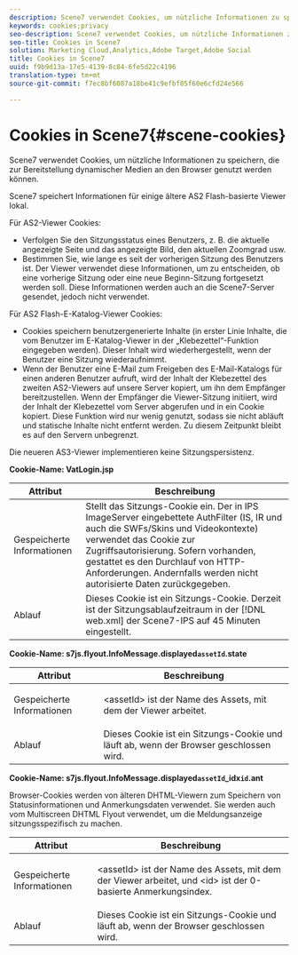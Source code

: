 ```yaml
---
description: Scene7 verwendet Cookies, um nützliche Informationen zu speichern, die zur Bereitstellung dynamischer Medien an den Browser genutzt werden können.
keywords: cookies;privacy
seo-description: Scene7 verwendet Cookies, um nützliche Informationen zu speichern, die zur Bereitstellung dynamischer Medien an den Browser genutzt werden können.
seo-title: Cookies in Scene7
solution: Marketing Cloud,Analytics,Adobe Target,Adobe Social
title: Cookies in Scene7
uuid: f9b9d13a-17e5-4139-8c84-6fe5d22c4196
translation-type: tm+mt
source-git-commit: f7ec8bf6087a18be41c9efbf05f60e6cfd24e566

---
```



# Cookies in Scene7{#scene-cookies}

Scene7 verwendet Cookies, um nützliche Informationen zu speichern, die zur Bereitstellung dynamischer Medien an den Browser genutzt werden können.

Scene7 speichert Informationen für einige ältere AS2 Flash-basierte Viewer lokal.

Für AS2-Viewer Cookies:

* Verfolgen Sie den Sitzungsstatus eines Benutzers, z. B. die aktuelle angezeigte Seite und das angezeigte Bild, den aktuellen Zoomgrad usw.
* Bestimmen Sie, wie lange es seit der vorherigen Sitzung des Benutzers ist. Der Viewer verwendet diese Informationen, um zu entscheiden, ob eine vorherige Sitzung oder eine neue Beginn-Sitzung fortgesetzt werden soll. Diese Informationen werden auch an die Scene7-Server gesendet, jedoch nicht verwendet.

Für AS2 Flash-E-Katalog-Viewer Cookies:

* Cookies speichern benutzergenerierte Inhalte (in erster Linie Inhalte, die vom Benutzer im E-Katalog-Viewer in der „Klebezettel“-Funktion eingegeben werden). Dieser Inhalt wird wiederhergestellt, wenn der Benutzer eine Sitzung wiederaufnimmt.
* Wenn der Benutzer eine E-Mail zum Freigeben des E-Mail-Katalogs für einen anderen Benutzer aufruft, wird der Inhalt der Klebezettel des zweiten AS2-Viewers auf unsere Server kopiert, um ihn dem Empfänger bereitzustellen. Wenn der Empfänger die Viewer-Sitzung initiiert, wird der Inhalt der Klebezettel vom Server abgerufen und in ein Cookie kopiert. Diese Funktion wird nur wenig genutzt, sodass sie nicht abläuft und statische Inhalte nicht entfernt werden. Zu diesem Zeitpunkt bleibt es auf den Servern unbegrenzt.

Die neueren AS3-Viewer implementieren keine Sitzungspersistenz.

**Cookie-Name: VatLogin.jsp**

| Attribut | Beschreibung |
|---|---|
| Gespeicherte Informationen | Stellt das Sitzungs-Cookie ein. Der in IPS ImageServer eingebettete AuthFilter (IS, IR und auch die SWFs/Skins und Videokontexte) verwendet das Cookie zur Zugriffsautorisierung. Sofern vorhanden, gestattet es den Durchlauf von HTTP-Anforderungen. Andernfalls werden nicht autorisierte Daten zurückgegeben. |
| Ablauf | Dieses Cookie ist ein Sitzungs-Cookie. Derzeit ist der Sitzungsablaufzeitraum in der [!DNL web.xml] der Scene7-IPS auf 45 Minuten eingestellt. |

**Cookie-Name: s7js.flyout.InfoMessage.displayed`assetId`.state**

<table id="table_6835D64C5D464A049F576621F2BE3FAD"> 
 <thead> 
  <tr> 
   <th colname="col1" class="entry"> Attribut </th> 
   <th colname="col2" class="entry"> Beschreibung </th> 
  </tr> 
 </thead>
 <tbody> 
  <tr> 
   <td colname="col1"> Gespeicherte Informationen </td> 
   <td colname="col2"> <p>&lt;assetId&gt; ist der Name des Assets, mit dem der Viewer arbeitet. </p> </td> 
  </tr> 
  <tr> 
   <td colname="col1"> Ablauf </td> 
   <td colname="col2"> Dieses Cookie ist ein Sitzungs-Cookie und läuft ab, wenn der Browser geschlossen wird. </td> 
  </tr> 
 </tbody> 
</table>

**Cookie-Name: s7js.flyout.InfoMessage.displayed`assetId`_idx`id`.ant**

Browser-Cookies werden von älteren DHTML-Viewern zum Speichern von Statusinformationen und Anmerkungsdaten verwendet. Sie werden auch vom Multiscreen DHTML Flyout verwendet, um die Meldungsanzeige sitzungsspezifisch zu machen.

<table id="table_8F6CC83D32D54BEE99884318AD126C98"> 
 <thead> 
  <tr> 
   <th colname="col1" class="entry"> Attribut </th> 
   <th colname="col2" class="entry"> Beschreibung </th> 
  </tr> 
 </thead>
 <tbody> 
  <tr> 
   <td colname="col1"> Gespeicherte Informationen </td> 
   <td colname="col2"> <p> </p> <p> &lt;assetId&gt; ist der Name des Assets, mit dem der Viewer arbeitet, und &lt;id&gt; ist der 0-basierte Anmerkungsindex. </p> </td> 
  </tr> 
  <tr> 
   <td colname="col1"> Ablauf </td> 
   <td colname="col2"> Dieses Cookie ist ein Sitzungs-Cookie und läuft ab, wenn der Browser geschlossen wird. </td> 
  </tr> 
 </tbody> 
</table>

